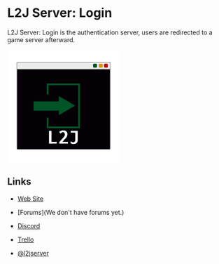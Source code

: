 L2J Server: Login
===

L2J Server: Login is the authentication server, users are redirected to a game server afterward.

![](./src/main/resources/l2j-server-login-logo_256x256.png)


Links
---

- [Web Site](http://www.l2avalon.com)

- [Forums](We don't have forums yet.)

- [Discord](https://discord.gg/AzHh7e2Sej)

- [Trello](https://trello.com/b/qjLoH966)

- [@l2jserver](https://twitter.com/l2jserver)
